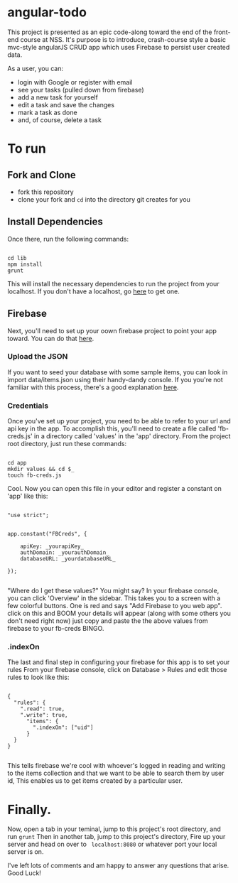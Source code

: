 # angular-todo

This project is presented as an epic code-along toward the end of the front-end course at NSS.
It's purpose is to introduce, crash-course style a basic mvc-style angularJS CRUD app which uses Firebase to persist user created data.

As a user, you can:

* login with Google or register with email
* see your tasks (pulled down from firebase)
* add a new task for yourself
* edit a task and save the changes
* mark a task as done
* and, of course, delete a task

# To run

## Fork and Clone

* fork this repository
* clone your fork and ``` cd ``` into the directory git creates for you

## Install Dependencies

Once there, run the following commands:

```

cd lib
npm install
grunt

```

This will install the necessary dependencies to run the project from your localhost.
If you don't have a localhost, go [here](https://www.npmjs.com/package/http-server) to get one.

## Firebase

Next, you'll need to set up your oown firebase project to point your app toward.
You can do that [here](https://firebase.google.com/).

### Upload the JSON

If you want to seed your database with some sample items, you can look in import data/items.json using their handy-dandy console. If you you're not familiar with this process, there's a good explanation [here](https://support.google.com/firebase/answer/6386780?hl=en).

### Credentials

Once you've set up your project, you need to be able to refer to your url and api key in the app.
To accomplish this, you'll need to create a file called 'fb-creds.js' in a directory called 'values' in the 'app' directory.
From the project root directory, just run these commands:

```

cd app
mkdir values && cd $_
touch fb-creds.js

```

Cool. Now you can open this file in your editor and register a constant on 'app' like this:

```

"use strict";


app.constant("FBCreds", {

    apiKey: _yourapiKey_
    authDomain: _yourauthDomain_
    databaseURL: _yourdatabaseURL_
  
});


```

"Where do I get these values?" You might say? In your firebase console, you can click 'Overview' in the sidebar.
This takes you to a screen with a few colorful buttons. One is red and says "Add Firebase to you web app".
click on this and BOOM your details will appear (along with some others you don't need right now) just copy and paste the the above values from firebase to your fb-creds BINGO. 

### .indexOn

The last and final step in configuring your firebase for this app is to set your rules
From your firebase console, click on Database > Rules and edit those rules to look like this:

```

{
  "rules": {
    ".read": true,
    ".write": true,
      "items": {
        ".indexOn": ["uid"]
      }
  }
}


```

This tells firebase we're cool with whoever's logged in reading and writing to the items collection and that we want to be able to search them by user id, This enables us to get items created by a particular user.


# Finally.

Now, open a tab in your teminal, jump to this project's root directory, and run ``` grunt ```
Then in another tab, jump to this project's directory, Fire up your server and head on over to ``` localhost:8080``` or whatever port your local server is on. 

I've left lots of comments and am happy to answer any questions that arise. Good Luck!



